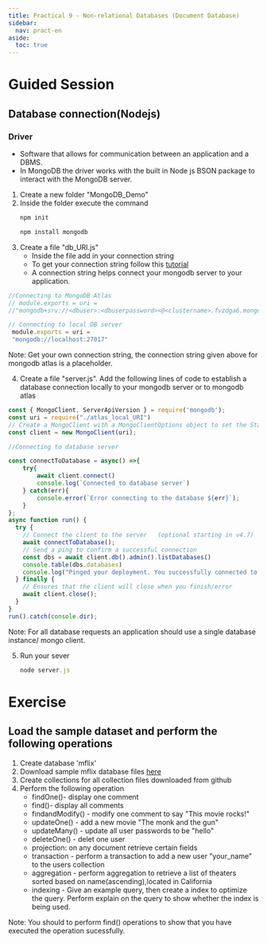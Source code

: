 ```yaml
---
title: Practical 9 - Non-relational Databases (Document Database)
sidebar:
  nav: pract-en
aside:
  toc: true
---
```


# Guided Session

## Database connection(Nodejs)

### Driver
-  Software that allows for communication between an application and a DBMS.
-  In MongoDB the driver works with the built in Node js BSON package to interact with the MongoDB server.

1. Create a new folder "MongoDB_Demo"
2. Inside the folder execute the command
   ```javascript
   npm init
   ```
   ```javascript
   npm install mongodb
   ```
3. Create a file "db_URI.js"
   - Inside the file add in your connection string
   - To get your connection string follow this [tutorial](https://www.mongodb.com/docs/guides/atlas/connection-string/)
   - A connection string helps connect your mongodb server to your application.
  ```javascript
  //Connecting to MongoDB Atlas 
  // module.exports = uri =
  //"mongodb+srv://<dbuser>:<dbuserpassword><@<clustername>.fvzdga6.mongodb.net/?retryWrites=true&w=majority&appName=<clustername>"
  
  // Connecting to local DB server
   module.exports = uri = 
   "mongodb://localhost:27017"
  ```
  Note: Get your own connection string, the connection string given above for mongodb atlas is a placeholder.
  
4. Create a file "server.js". Add the following lines of code to establish a database connection locally to your mongodb server or to mongodb atlas
  ```javascript
  const { MongoClient, ServerApiVersion } = require('mongodb');
  const uri = require("./atlas_local_URI")
  // Create a MongoClient with a MongoClientOptions object to set the Stable API version
  const client = new MongoClient(uri);
  
  //Connecting to database server

  const connectToDatabase = async() =>{
      try{
          await client.connect()
          console.log(`Connected to database server`)
      } catch(err){
          console.error(`Error connecting to the database ${err}`);
      }
  };
  async function run() {
    try {
      // Connect the client to the server	(optional starting in v4.7)
      await connectToDatabase();
      // Send a ping to confirm a successful connection
      const dbs = await client.db().admin().listDatabases()
      console.table(dbs.databases)
      console.log("Pinged your deployment. You successfully connected to MongoDB!");
    } finally {
      // Ensures that the client will close when you finish/error
      await client.close();
    }
  }
  run().catch(console.dir);
  ```
  Note: For all database requests an application should use a single database instance/ mongo client.
  
5. Run your sever
   
   ```javascript
   node server.js
   ```


# Exercise

## Load the sample dataset and perform the following operations

1. Create database 'mflix'
2. Download sample mflix database files [here](https://github.com/neelabalan/mongodb-sample-dataset/tree/main/sample_mflix)
3. Create collections for all collection files downloaded from github
4. Perform the following operation
   - findOne()- display one comment
   - find()- display all comments
   - findandModify() - modify one comment to say "This movie rocks!"
   - updateOne() - add a new movie "The monk and the gun"
   - updateMany() - update all user passwords to be "hello"
   - deleteOne() - delet one user
   - projection: on any document retrieve certain fields
   - transaction - perform a transaction to add a new user "your_name" to the users collection
   - aggregation - perform aggregation to retrieve a list of theaters sorted based on name(ascending),located in California
   - indexing - Give an example query, then create a index to optimize the query. Perform explain on the query to show whether the index is being used.

Note: You should to perform find() operations to show that you have executed the operation sucessfully.